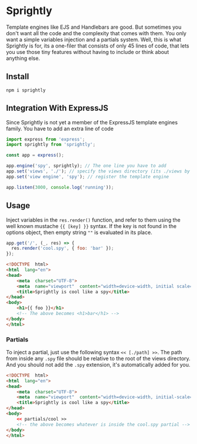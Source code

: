 # Sprightly

Template engines like EJS and Handlebars are good. But sometimes you don't want all the code and the complexity that comes with them. You only want a simple variables injection and a partials system. Well, this is what Sprightly is for, its a one-filer that consists of only 45 lines of code, that lets you use those tiny features without having to include or think about anything else.

## Install
```
npm i sprightly
```
## Integration With ExpressJS
Since Sprightly is not yet a member of the ExpressJS template engines family. You have to add an extra line of code
```javascript
import express from 'express';
import sprightly from 'sprightly';

const app = express();

app.engine('spy', sprightly); // The one line you have to add
app.set('views', './'); // specify the views directory (its ./views by default)
app.set('view engine', 'spy'); // register the template engine

app.listen(3000, console.log('running'));
```
## Usage
Inject variables in the `res.render()` function, and refer to them using the well known mustache `{{ [key] }}` syntax. If the key is not found in the options object, then empty string `""` is evaluated in its place.
```javascript
app.get('/', (_, res) => {
  res.render('cool.spy', { foo: 'bar' });
});
```
```html
<!DOCTYPE  html>
<html  lang="en">
<head>
	<meta  charset="UTF-8">
	<meta  name="viewport"  content="width=device-width, initial scale=1.0">
	<title>Sprightly is cool like a spy</title>
</head>
<body>
	<h1>{{ foo }}</h1>
	<!-- The above becomes <h1>bar</h1> -->
</body>
</html>
```
### Partials
To inject a partial, just use the following syntax `<< [./path] >>`. The path from inside any `.spy` file should be relative to the root of the views directory. And you should not add the `.spy` extension, it's automatically added for you.

```html
<!DOCTYPE  html>
<html  lang="en">
<head>
	<meta  charset="UTF-8">
	<meta  name="viewport"  content="width=device-width, initial-scale=1.0">
	<title>Sprightly is cool like a spy</title>
</head>
<body>
	<< partials/cool >>
	<!-- the above becomes whatever is inside the cool.spy partial -->
</body>
</html>
```